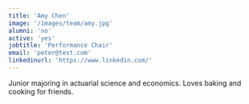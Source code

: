 ```yaml
---
title: 'Amy Chen'
image: '/images/team/amy.jpg'
alumni: 'no'
active: 'yes'
jobtitle: 'Performance Chair'
email: 'peter@test.com'
linkedinurl: 'https://www.linkedin.com/'
---
```


Junior majoring in actuarial science and economics. Loves baking and cooking for friends.
